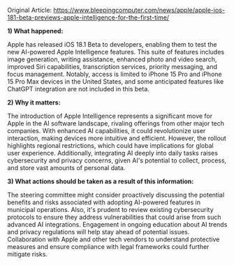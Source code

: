 Original Article: https://www.bleepingcomputer.com/news/apple/apple-ios-181-beta-previews-apple-intelligence-for-the-first-time/

**1) What happened:**

Apple has released iOS 18.1 Beta to developers, enabling them to test the new AI-powered Apple Intelligence features. This suite of features includes image generation, writing assistance, enhanced photo and video search, improved Siri capabilities, transcription services, priority messaging, and focus management. Notably, access is limited to iPhone 15 Pro and iPhone 15 Pro Max devices in the United States, and some anticipated features like ChatGPT integration are not included in this beta.

**2) Why it matters:**

The introduction of Apple Intelligence represents a significant move for Apple in the AI software landscape, rivaling offerings from other major tech companies. With enhanced AI capabilities, it could revolutionize user interaction, making devices more intuitive and efficient. However, the rollout highlights regional restrictions, which could have implications for global user experience. Additionally, integrating AI deeply into daily tasks raises cybersecurity and privacy concerns, given AI's potential to collect, process, and store vast amounts of personal data.

**3) What actions should be taken as a result of this information:**

The steering committee might consider proactively discussing the potential benefits and risks associated with adopting AI-powered features in municipal operations. Also, it's prudent to review existing cybersecurity protocols to ensure they address vulnerabilities that could arise from such advanced AI integrations. Engagement in ongoing education about AI trends and privacy regulations will help stay ahead of potential issues. Collaboration with Apple and other tech vendors to understand protective measures and ensure compliance with legal frameworks could further mitigate risks.
